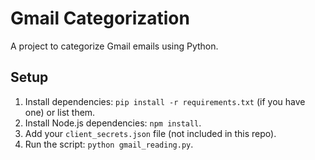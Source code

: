 # Gmail Categorization
A project to categorize Gmail emails using Python.

## Setup
1. Install dependencies: `pip install -r requirements.txt` (if you have one) or list them.
2. Install Node.js dependencies: `npm install`.
3. Add your `client_secrets.json` file (not included in this repo).
4. Run the script: `python gmail_reading.py`.